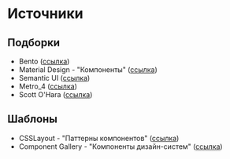 # Источники

## Подборки
- Bento ([ссылка](https://bentojs.dev/documentation/))
- Material Design - "Компоненты" ([ссылка](https://material.io/components))
- Semantic UI ([ссылка](https://semantic-ui.com/introduction/getting-started.html))
- Metro_4 ([ссылка](https://metroui.org.ua/))
- Scott O'Hara ([ссылка](https://github.com/scottaohara))

## Шаблоны
- CSSLayout - "Паттерны компонентов" ([ссылка](https://csslayout.io/patterns))
- Component Gallery - "Компоненты дизайн-систем" ([ссылка](https://component.gallery/))